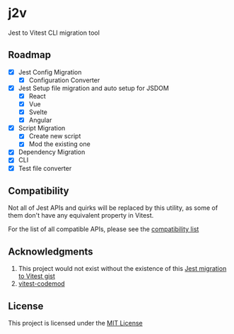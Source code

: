 # j2v

Jest to Vitest CLI migration tool

## Roadmap

- [x] Jest Config Migration
  - [x] Configuration Converter
- [x] Jest Setup file migration and auto setup for JSDOM
  - [x] React
  - [x] Vue
  - [x] Svelte
  - [x] Angular
- [x] Script Migration
  - [x] Create new script
  - [x] Mod the existing one
- [x] Dependency Migration
- [x] CLI
- [x] Test file converter

## Compatibility

Not all of Jest APIs and quirks will be replaced by this utility, as some of them don't have any equivalent property in Vitest.

For the list of all compatible APIs, please see the [compatibility list](./COMPATIBILITY.md)

## Acknowledgments

1. This project would not exist without the existence of this [Jest migration to Vitest gist](https://gist.github.com/wojtekmaj/6defa1f358daae28bd52b7b6dbeb7ab6)
2. [vitest-codemod](https://github.com/trivikr/vitest-codemod)

## License

This project is licensed under the [MIT License](./LICENSE)
